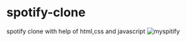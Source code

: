 # spotify-clone
spotify clone with help of html,css and javascript
![myspitify](https://user-images.githubusercontent.com/83516020/155843345-651165e3-6b84-4352-a6e8-2d2440ae61a1.png)


